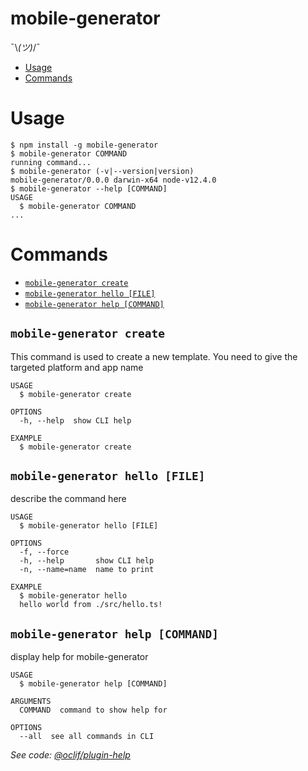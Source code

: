 mobile-generator
================

¯\\_(ツ)_/¯

<!-- [![oclif](https://img.shields.io/badge/cli-oclif-brightgreen.svg)](https://oclif.io)
[![Version](https://img.shields.io/npm/v/mobile-generator.svg)](https://npmjs.org/package/mobile-generator)
[![Downloads/week](https://img.shields.io/npm/dw/mobile-generator.svg)](https://npmjs.org/package/mobile-generator)
[![License](https://img.shields.io/npm/l/mobile-generator.svg)](https://github.com/zephylac/mobile-generator/blob/master/package.json) -->

<!-- toc -->
* [Usage](#usage)
* [Commands](#commands)
<!-- tocstop -->

# Usage
<!-- usage -->
```sh-session
$ npm install -g mobile-generator
$ mobile-generator COMMAND
running command...
$ mobile-generator (-v|--version|version)
mobile-generator/0.0.0 darwin-x64 node-v12.4.0
$ mobile-generator --help [COMMAND]
USAGE
  $ mobile-generator COMMAND
...
```
<!-- usagestop -->
# Commands
<!-- commands -->
* [`mobile-generator create`](#mobile-generator-create)
* [`mobile-generator hello [FILE]`](#mobile-generator-hello-file)
* [`mobile-generator help [COMMAND]`](#mobile-generator-help-command)

## `mobile-generator create`

This command is used to create a new template. You need to give the targeted platform and app name

```
USAGE
  $ mobile-generator create

OPTIONS
  -h, --help  show CLI help

EXAMPLE
  $ mobile-generator create
```

## `mobile-generator hello [FILE]`

describe the command here

```
USAGE
  $ mobile-generator hello [FILE]

OPTIONS
  -f, --force
  -h, --help       show CLI help
  -n, --name=name  name to print

EXAMPLE
  $ mobile-generator hello
  hello world from ./src/hello.ts!
```

## `mobile-generator help [COMMAND]`

display help for mobile-generator

```
USAGE
  $ mobile-generator help [COMMAND]

ARGUMENTS
  COMMAND  command to show help for

OPTIONS
  --all  see all commands in CLI
```

_See code: [@oclif/plugin-help](https://github.com/oclif/plugin-help/blob/v2.2.0/src/commands/help.ts)_
<!-- commandsstop -->

